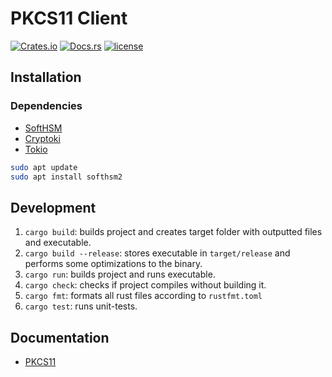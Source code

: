 # PKCS11 Client

[![Crates.io](https://img.shields.io/crates/v/{{project-name}}.svg)](https://crates.io/crates/{{project-name}})
[![Docs.rs](https://docs.rs/project-template/badge.svg)](https://docs.rs/{{project-name}})
[![license](http://img.shields.io/badge/license-MIT-blue.svg)](https://github.com/duclos-cavalcanti/rust-project-template/LICENSE)

## Installation

### Dependencies
- [SoftHSM](https://github.com/softhsm/SoftHSMv2)
- [Cryptoki](https://github.com/parallaxsecond/rust-cryptoki)
- [Tokio](https://github.com/tokio-rs/tokio)

```bash 
sudo apt update
sudo apt install softhsm2
```

## Development
1. `cargo build`: builds project and creates target folder with outputted files and executable.
2. `cargo build --release`: stores executable in `target/release` and performs some optimizations to the binary.
3. `cargo run`: builds project and runs executable.
4. `cargo check`: checks if project compiles without building it.
5. `cargo fmt`: formats all rust files according to `rustfmt.toml`
6. `cargo test`: runs unit-tests.

## Documentation
- [PKCS11](https://thalesdocs.com/gphsm/ptk/5.9/docs/Content/PTK-C_Program/intro_PKCS11.htm)

